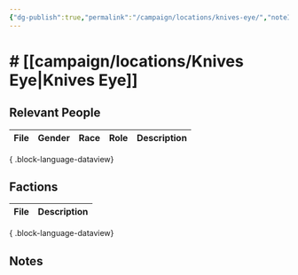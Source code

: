 ```yaml
---
{"dg-publish":true,"permalink":"/campaign/locations/knives-eye/","noteIcon":"","created":"2025-10-26T12:58:40.278-07:00","updated":"2025-10-27T16:14:20.944-07:00"}
---
```


# # [[campaign/locations/Knives Eye\|Knives Eye]]


## Relevant People
| File | Gender | Race | Role | Description |
| ---- | ------ | ---- | ---- | ----------- |

{ .block-language-dataview}

## Factions
| File | Description |
| ---- | ----------- |

{ .block-language-dataview}

## Notes
